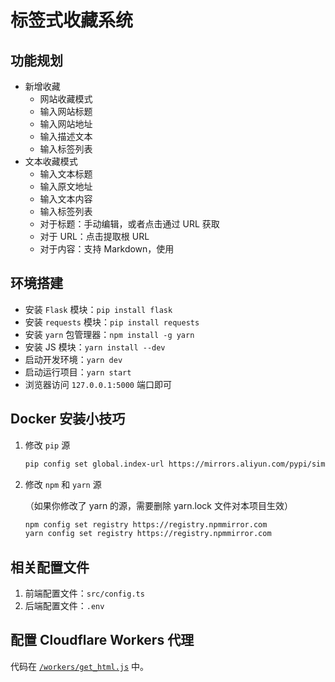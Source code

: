 # 标签式收藏系统

## 功能规划

- 新增收藏
    - 网站收藏模式
    - 输入网站标题
    - 输入网站地址
    - 输入描述文本
    - 输入标签列表
- 文本收藏模式
    - 输入文本标题
    - 输入原文地址
    - 输入文本内容
    - 输入标签列表
    - 对于标题：手动编辑，或者点击通过 URL 获取
    - 对于 URL：点击提取根 URL
    - 对于内容：支持 Markdown，使用

## 环境搭建

- 安装 `Flask` 模块：`pip install flask`
- 安装 `requests` 模块：`pip install requests`
- 安装 `yarn` 包管理器：`npm install -g yarn`
- 安装 JS 模块：`yarn install --dev`
- 启动开发环境：`yarn dev`
- 启动运行项目：`yarn start`
- 浏览器访问 `127.0.0.1:5000` 端口即可

## Docker 安装小技巧

1. 修改 `pip` 源

    ```bash
    pip config set global.index-url https://mirrors.aliyun.com/pypi/simple/
    ```
2. 修改 `npm` 和 `yarn` 源

    （如果你修改了 yarn 的源，需要删除 yarn.lock 文件对本项目生效）

    ```bash
    npm config set registry https://registry.npmmirror.com
    yarn config set registry https://registry.npmmirror.com
    ```

## 相关配置文件

1. 前端配置文件：`src/config.ts`
2. 后端配置文件：`.env`

## 配置 Cloudflare Workers 代理

代码在 [`/workers/get_html.js`](/workers/get_html.js) 中。